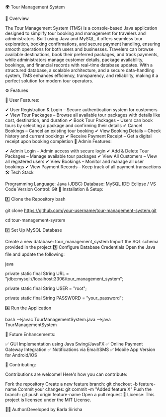 🌍 Tour Management System

📌 Overview

The Tour Management System (TMS) is a console-based Java application designed to simplify tour booking and management for travelers and administrators. Built using Java and MySQL, it offers seamless tour exploration, booking confirmations, and secure payment handling, ensuring smooth operations for both users and businesses. Travelers can browse available destinations, book their preferred packages, and track payments, while administrators manage customer details, package availability, bookings, and financial records with real-time database updates. With a structured database, a scalable architecture, and a secure data-handling system, TMS enhances efficiency, transparency, and reliability, making it a perfect solution for modern tour operators.

⚙ Features

🔹 User Features:

✔ User Registration & Login – Secure authentication system for customers
✔ View Tour Packages – Browse all available tour packages with details like cost, destination, and duration
✔ Book Tour Packages – Users can book tours by selecting a package and confirming their details
✔ Cancel Bookings – Cancel an existing tour booking
✔ View Booking Details – Check history and current bookings
✔ Receive Payment Receipt – Get a digital receipt upon booking completion
🔹 Admin Features:

✔ Admin Login – Admin access with secure login
✔ Add & Delete Tour Packages – Manage available tour packages
✔ View All Customers – View all registered users
✔ View Bookings – Monitor and manage all user bookings
✔ View Payment Records – Keep track of all payment transactions
🛠 Tech Stack

Programming Language: Java (JDBC)
Database: MySQL
IDE: Eclipse / VS Code
Version Control: Git
🚀 Installation & Setup:

1️⃣ Clone the Repository bash

git clone https://github.com/your-username/tour-management-system.git

cd tour-management-system

2️⃣ Set Up MySQL Database

Create a new database: tour_management_system
Import the SQL schema provided in the project
3️⃣ Configure Database Credentials Open the Java file and update the following:

java

private static final String URL = "jdbc:mysql://localhost:3306/tour_management_system";

private static final String USER = "root";

private static final String PASSWORD = "your_password";

4️⃣ Run the Application

bash -->javac TourManagementSystem.java -->java TourManagementSystem

📝 Future Enhancements:

✅ GUI Implementation using Java Swing/JavaFX
✅ Online Payment Gateway Integration
✅ Notifications via Email/SMS
✅ Mobile App Version for Android/iOS

🤝 Contributing:

Contributions are welcome! Here's how you can contribute:

Fork the repository
Create a new feature branch: git checkout -b feature-name
Commit your changes: git commit -m "Added feature X"
Push the branch: git push origin feature-name
Open a pull request
📜 License: This project is licensed under the MIT License.

👩‍💻 Author:Developed by Barla Sirisha

